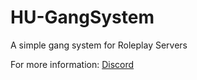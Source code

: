 # HU-GangSystem
 A simple gang system for Roleplay Servers

For more information: [Discord](https://discord.io/HakdogUtilities)